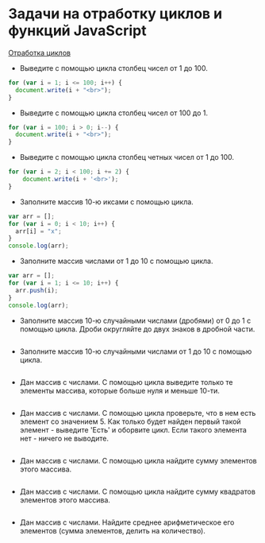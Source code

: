 # Задачи на отработку циклов и функций JavaScript

[Отработка циклов](http://old.code.mu/tasks/javascript/practice/praktika-na-otrabotku-ciklov-i-funkcij-javascript.html)

- Выведите с помощью цикла столбец чисел от 1 до 100.

```javascript
for (var i = 1; i <= 100; i++) {
  document.write(i + "<br>");
}
```

- Выведите с помощью цикла столбец чисел от 100 до 1.

```javascript
for (var i = 100; i > 0; i--) {
  document.write(i + "<br>");
}
```

- Выведите с помощью цикла столбец четных чисел от 1 до 100.

```javascript
for (var i = 2; i < 100; i += 2) {
	document.write(i + '<br>');
}
```

- Заполните массив 10-ю иксами с помощью цикла.

```javascript
var arr = [];
for (var i = 0; i < 10; i++) {
  arr[i] = "x";
}
console.log(arr);
```

- Заполните массив числами от 1 до 10 с помощью цикла.

```javascript
var arr = [];
for (var i = 1; i <= 10; i++) {
  arr.push(i);
}
console.log(arr);
```

- Заполните массив 10-ю случайными числами (дробями) от 0 до 1 с помощью цикла. Дроби округляйте до двух знаков в дробной части.

```javascript

```

- Заполните массив 10-ю случайными числами от 1 до 10 с помощью цикла.

```javascript

```

- Дан массив с числами. С помощью цикла выведите только те элементы массива, которые больше нуля и меньше 10-ти.

```javascript

```

- Дан массив с числами. С помощью цикла проверьте, что в нем есть элемент со значением 5. Как только будет найден первый такой элемент - выведите 'Есть' и оборвите цикл. Если такого элемента нет - ничего не выводите.

```javascript

```

- Дан массив с числами. С помощью цикла найдите сумму элементов этого массива.

```javascript

```

- Дан массив с числами. С помощью цикла найдите сумму квадратов элементов этого массива.

```javascript

```

- Дан массив с числами. Найдите среднее арифметическое его элементов (сумма элементов, делить на количество).

```javascript

```
